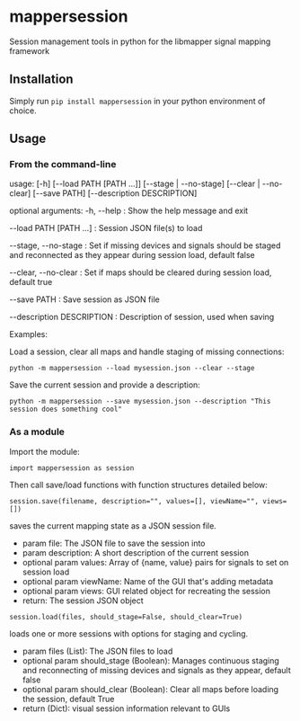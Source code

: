 # mappersession
 Session management tools in python for the libmapper signal mapping framework

## Installation

Simply run `pip install mappersession` in your python environment of choice.

## Usage

### From the command-line

usage: [-h] [--load PATH [PATH ...]] [--stage | --no-stage] [--clear | --no-clear]
                   [--save PATH] [--description DESCRIPTION]

optional arguments:
-h, --help : Show the help message and exit

--load PATH [PATH ...] : Session JSON file(s) to load

--stage, --no-stage : Set if missing devices and signals should be staged and reconnected as they appear during session load, default false

--clear, --no-clear : Set if maps should be cleared during session load, default true

--save PATH : Save session as JSON file

--description DESCRIPTION : Description of session, used when saving

Examples:

Load a session, clear all maps and handle staging of missing connections:

`python -m mappersession --load mysession.json --clear --stage`

Save the current session and provide a description:

`python -m mappersession --save mysession.json --description "This session does something cool"`

### As a module

Import the module:

`import mappersession as session`

Then call save/load functions with function structures detailed below:

`session.save(filename, description="", values=[], viewName="", views=[])`

saves the current mapping state as a JSON session file.    
- param file: The JSON file to save the session into 
- param description: A short description of the current session
- optional param values: Array of {name, value} pairs for signals to set on session load
- optional param viewName: Name of the GUI that's adding metadata
- optional param views: GUI related object for recreating the session
- return: The session JSON object

`session.load(files, should_stage=False, should_clear=True)`

loads one or more sessions with options for staging and cycling.    
- param files (List): The JSON files to load
- optional param should_stage (Boolean): Manages continuous staging and reconnecting of missing devices and signals as they appear, default false
- optional param should_clear (Boolean): Clear all maps before loading the session, default True
- return (Dict): visual session information relevant to GUIs
